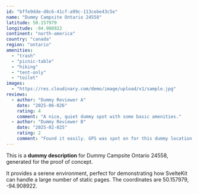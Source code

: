 ```yaml
---
id: "bffe9dde-d8c6-41cf-a99c-113cebe43c5e"
name: "Dummy Campsite Ontario 24558"
latitude: 50.157979
longitude: -94.908922
continent: "north-america"
country: "canada"
region: "ontario"
amenities:
  - "trash"
  - "picnic-table"
  - "hiking"
  - "tent-only"
  - "toilet"
images:
  - "https://res.cloudinary.com/demo/image/upload/v1/sample.jpg"
reviews:
  - author: "Dummy Reviewer A"
    date: "2025-06-026"
    rating: 4
    comment: "A nice, quiet dummy spot with some basic amenities."
  - author: "Dummy Reviewer B"
    date: "2025-02-025"
    rating: 2
    comment: "Found it easily. GPS was spot on for this dummy location."
---
```


This is a **dummy description** for Dummy Campsite Ontario 24558, generated for the proof of concept.

It provides a serene environment, perfect for demonstrating how SvelteKit can handle a large number of static pages. The coordinates are 50.157979, -94.908922.
